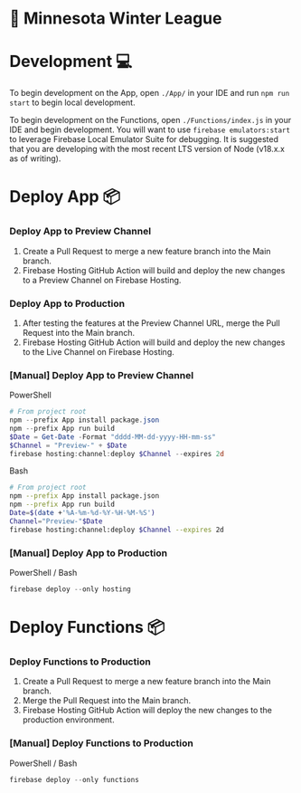 <h1>🥏 Minnesota Winter League</h1>

# Development 💻

To begin development on the App, open `./App/` in your IDE and run `npm run start` to begin local development.

To begin development on the Functions, open `./Functions/index.js` in your IDE and begin development. You will want to use `firebase emulators:start` to leverage Firebase Local Emulator Suite for debugging. It is suggested that you are developing with the most recent LTS version of Node (v18.x.x as of writing).

# Deploy App 📦
### Deploy App to Preview Channel
1. Create a Pull Request to merge a new feature branch into the Main branch.
2. Firebase Hosting GitHub Action will build and deploy the new changes to a Preview Channel on Firebase Hosting.
   
### Deploy App to Production
1. After testing the features at the Preview Channel URL, merge the Pull Request into the Main branch.
2. Firebase Hosting GitHub Action will build and deploy the new changes to the Live Channel on Firebase Hosting.

### [Manual] Deploy App to Preview Channel
PowerShell
```PowerShell
# From project root
npm --prefix App install package.json
npm --prefix App run build
$Date = Get-Date -Format "dddd-MM-dd-yyyy-HH-mm-ss"
$Channel = "Preview-" + $Date
firebase hosting:channel:deploy $Channel --expires 2d
```

Bash
```Bash
# From project root
npm --prefix App install package.json
npm --prefix App run build
Date=$(date +'%A-%m-%d-%Y-%H-%M-%S')
Channel="Preview-"$Date
firebase hosting:channel:deploy $Channel --expires 2d
```

### [Manual] Deploy App to Production
PowerShell / Bash
```PowerShell
firebase deploy --only hosting
```
# Deploy Functions 📦
###  Deploy Functions to Production
1. Create a Pull Request to merge a new feature branch into the Main branch.
2. Merge the Pull Request into the Main branch.
3. Firebase Hosting GitHub Action will deploy the new changes to the production environment.

### [Manual] Deploy Functions to Production
PowerShell / Bash
```PowerShell
firebase deploy --only functions
```